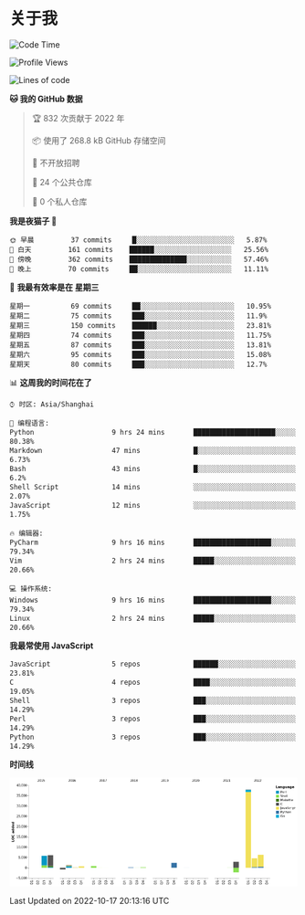 # 关于我

<!--START_SECTION:waka-->
![Code Time](http://img.shields.io/badge/Code%20Time-670%20hrs%2028%20mins-blue)

![Profile Views](http://img.shields.io/badge/%E4%B8%AA%E4%BA%BA%E8%B5%84%E6%96%99%E8%A7%82%E7%9C%8B%E6%AC%A1%E6%95%B0-1-blue)

![Lines of code](https://img.shields.io/badge/%E4%BB%8E%E3%80%8CHello%20World%E3%80%8D%E8%B5%B7%E6%88%91%E5%B7%B2%E7%BB%8F%E5%86%99%E4%BA%86-67%20Thousand%20%E8%A1%8C%E4%BB%A3%E7%A0%81-blue)

**🐱 我的 GitHub 数据** 

> 🏆 832 次贡献于 2022 年
 > 
> 📦  使用了 268.8 kB GitHub 存储空间 
 > 
> 🚫 不开放招聘
 > 
> 📜 24 个公共仓库 
 > 
> 🔑 0 个私人仓库  
 > 
**我是夜猫子 🦉** 

```text
🌞 早晨         37 commits     █░░░░░░░░░░░░░░░░░░░░░░░░   5.87% 
🌆 白天         161 commits    ██████░░░░░░░░░░░░░░░░░░░   25.56% 
🌃 傍晚         362 commits    ██████████████░░░░░░░░░░░   57.46% 
🌙 晚上         70 commits     ██░░░░░░░░░░░░░░░░░░░░░░░   11.11%

```
📅 **我最有效率是在 星期三** 

```text
星期一          69 commits     ██░░░░░░░░░░░░░░░░░░░░░░░   10.95% 
星期二          75 commits     ███░░░░░░░░░░░░░░░░░░░░░░   11.9% 
星期三          150 commits    ██████░░░░░░░░░░░░░░░░░░░   23.81% 
星期四          74 commits     ███░░░░░░░░░░░░░░░░░░░░░░   11.75% 
星期五          87 commits     ███░░░░░░░░░░░░░░░░░░░░░░   13.81% 
星期六          95 commits     ███░░░░░░░░░░░░░░░░░░░░░░   15.08% 
星期天          80 commits     ███░░░░░░░░░░░░░░░░░░░░░░   12.7%

```


📊 **这周我的时间花在了** 

```text
⌚︎ 时区: Asia/Shanghai

💬 编程语言: 
Python                   9 hrs 24 mins       ████████████████████░░░░░   80.38% 
Markdown                 47 mins             █░░░░░░░░░░░░░░░░░░░░░░░░   6.73% 
Bash                     43 mins             █░░░░░░░░░░░░░░░░░░░░░░░░   6.2% 
Shell Script             14 mins             ░░░░░░░░░░░░░░░░░░░░░░░░░   2.07% 
JavaScript               12 mins             ░░░░░░░░░░░░░░░░░░░░░░░░░   1.75%

🔥 编辑器: 
PyCharm                  9 hrs 16 mins       ███████████████████░░░░░░   79.34% 
Vim                      2 hrs 24 mins       █████░░░░░░░░░░░░░░░░░░░░   20.66%

💻 操作系统: 
Windows                  9 hrs 16 mins       ███████████████████░░░░░░   79.34% 
Linux                    2 hrs 24 mins       █████░░░░░░░░░░░░░░░░░░░░   20.66%

```

**我最常使用 JavaScript** 

```text
JavaScript               5 repos             ██████░░░░░░░░░░░░░░░░░░░   23.81% 
C                        4 repos             ████░░░░░░░░░░░░░░░░░░░░░   19.05% 
Shell                    3 repos             ███░░░░░░░░░░░░░░░░░░░░░░   14.29% 
Perl                     3 repos             ███░░░░░░░░░░░░░░░░░░░░░░   14.29% 
Python                   3 repos             ███░░░░░░░░░░░░░░░░░░░░░░   14.29%

```


**时间线**

![Chart not found](https://raw.githubusercontent.com/Arondight/Arondight/master/charts/bar_graph.png) 


 Last Updated on 2022-10-17 20:13:16 UTC
<!--END_SECTION:waka-->
